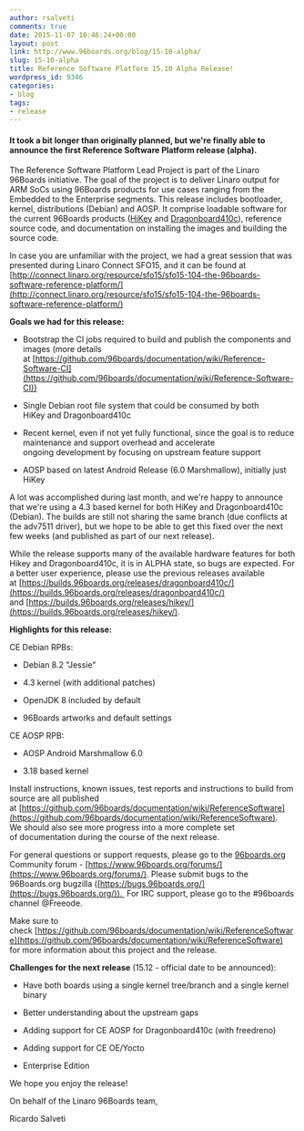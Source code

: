 ```yaml
---
author: rsalveti
comments: true
date: 2015-11-07 10:46:24+00:00
layout: post
link: http://www.96boards.org/blog/15-10-alpha/
slug: 15-10-alpha
title: Reference Software Platform 15.10 Alpha Release!
wordpress_id: 9346
categories:
- blog
tags:
- release
---
```


#### It took a bit longer than originally planned, but we're finally able to announce the first Reference Software Platform release (alpha).


The Reference Software Platform Lead Project is part of the Linaro 96Boards initiative. The goal of the project is to deliver Linaro output for ARM SoCs using 96Boards products for use cases ranging from the Embedded to the Enterprise segments. This release includes bootloader, kernel, distributions (Debian) and AOSP. It comprise loadable software for the current 96Boards products ([HiKey](https://www.96boards.org/products/ce/hikey/) and [Dragonboard410c](https://www.96boards.org/products/ce/dragonboard410c/)), reference source code, and documentation on installing the images and building the source code.

In case you are unfamiliar with the project, we had a great session that was presented during Linaro Connect SFO15, and it can be found at
[http://connect.linaro.org/resource/sfo15/sfo15-104-the-96boards-software-reference-platform/](http://connect.linaro.org/resource/sfo15/sfo15-104-the-96boards-software-reference-platform/)

**Goals we had for this release:**



	
  * Bootstrap the CI jobs required to build and publish the components and images (more details at [https://github.com/96boards/documentation/wiki/Reference-Software-CI](https://github.com/96boards/documentation/wiki/Reference-Software-CI))

	
  * Single Debian root file system that could be consumed by both HiKey and Dragonboard410c

	
  * Recent kernel, even if not yet fully functional, since the goal is to reduce maintenance and support overhead and accelerate ongoing development by focusing on upstream feature support

	
  * AOSP based on latest Android Release (6.0 Marshmallow), initially just HiKey


A lot was accomplished during last month, and we're happy to announce that we're using a 4.3 based kernel for both HiKey and Dragonboard410c (Debian). The builds are still not sharing the same branch (due conflicts at the adv7511 driver), but we hope to be able to get this fixed over the next few weeks (and published as part of our next release).

While the release supports many of the available hardware features for both Hikey and Dragonboard410c, it is in ALPHA state, so bugs are expected. For a better user experience, please use the previous releases available at [https://builds.96boards.org/releases/dragonboard410c/](https://builds.96boards.org/releases/dragonboard410c/) and [https://builds.96boards.org/releases/hikey/](https://builds.96boards.org/releases/hikey/).

**Highlights for this release:**

CE Debian RPBs:



	
  * Debian 8.2 "Jessie"

	
  * 4.3 kernel (with additional patches)

	
  * OpenJDK 8 included by default

	
  * 96Boards artworks and default settings


CE AOSP RPB:

	
  * AOSP Android Marshmallow 6.0

	
  * 3.18 based kernel


Install instructions, known issues, test reports and instructions to build from source are all published at [https://github.com/96boards/documentation/wiki/ReferenceSoftware](https://github.com/96boards/documentation/wiki/ReferenceSoftware). We should also see more progress into a more complete set of documentation during the course of the next release.

For general questions or support requests, please go to the [96boards.org](http://96boards.org/) Community forum - [https://www.96boards.org/forums/](https://www.96boards.org/forums/).
Please submit bugs to the 96Boards.org bugzilla ([https://bugs.96boards.org/](https://bugs.96boards.org/)).  For IRC support, please go to the #96boards channel @Freeode.

Make sure to check [https://github.com/96boards/documentation/wiki/ReferenceSoftware](https://github.com/96boards/documentation/wiki/ReferenceSoftware) for more information about this project and the release.

**Challenges for the next release** (15.12 - official date to be announced):



	
  * Have both boards using a single kernel tree/branch and a single kernel binary

	
  * Better understanding about the upstream gaps

	
  * Adding support for CE AOSP for Dragonboard410c (with freedreno)

	
  * Adding support for CE OE/Yocto

	
  * Enterprise Edition


We hope you enjoy the release!

On behalf of the Linaro 96Boards team,

Ricardo Salveti
